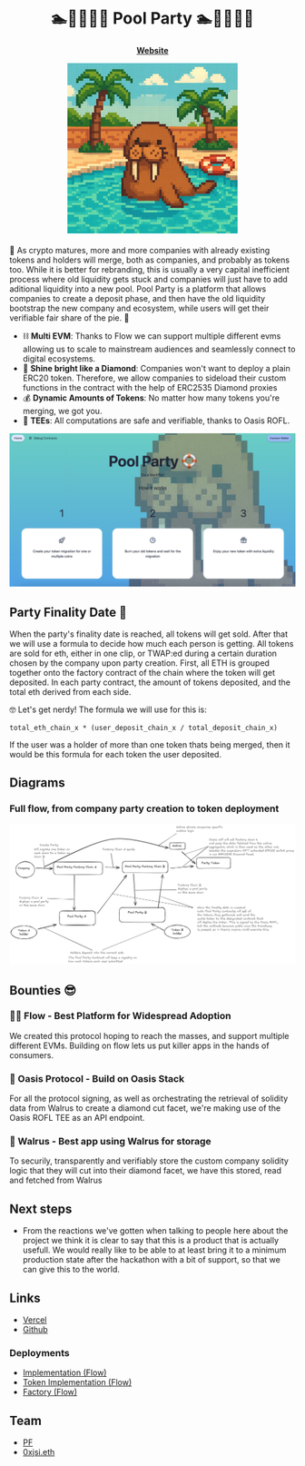 <h1 align="center">
🏊🏊‍♀️🏊‍♂️ Pool Party ️🏊🏊‍♀️🏊‍♂️
</h1>

<h4 align="center">
  <a href="https://poolparty-jj86399be-zenis-projects.vercel.app/">Website</a>
  <p align="center">
    <img src="./assets/walrus.png" alt="Logo" width="300" height="auto">
  </p>
</h4>

🦭 As crypto matures, more and more companies with already existing tokens and holders will merge, both as companies, and probably as tokens too. While it is better for rebranding, this is usually a very capital inefficient process where old liquidity gets stuck and companies will just have to add aditional liquidity into a new pool. Pool Party is a platform that allows companies to create a deposit phase, and then have the old liquidity bootstrap the new company and ecosystem, while users will get their verifiable fair share of the pie. 🍰

- ⛓️ **Multi EVM**: Thanks to Flow we can support multiple different evms allowing us to scale to mainstream audiences and seamlessly connect to digital ecosystems. 
- 💎 **Shine bright like a Diamond**: Companies won't want to deploy a plain ERC20 token. Therefore, we allow companies to sideload their custom functions in the contract with the help of ERC2535 Diamond proxies
- 💰 **Dynamic Amounts of Tokens**: No matter how many tokens you're merging, we got you.
- 👕 **TEEs**: All computations are safe and verifiable, thanks to Oasis ROFL. 

![Landing page](assets/ui.png)

## Party Finality Date 📆 

When the party's finality date is reached, all tokens will get sold. After that we will use a formula to decide how much each person is getting. All tokens are sold for eth, either in one clip, or TWAP:ed during a certain duration chosen by the company upon party creation. First, all ETH is grouped together onto the factory contract of the chain where the token will get deposited. In each party contract, the amount of tokens deposited, and the total eth derived from each side.

🤓 Let's get nerdy! The formula we will use for this is:
```
total_eth_chain_x * (user_deposit_chain_x / total_deposit_chain_x)
```

If the user was a holder of more than one token thats being merged, then it would be this formula for each token the user deposited.

## Diagrams
### Full flow, from company party creation to token deployment
![Full flow](assets/diagram.png)

## Bounties 😎

### ⛓️‍💥 Flow - Best Platform for Widespread Adoption
We created this protocol hoping to reach the masses, and support multiple different EVMs. Building on flow lets us put killer apps in the hands of consumers.

### 🌴 Oasis Protocol - Build on Oasis Stack
For all the protocol signing, as well as orchestrating the retrieval of solidity data from Walrus to create a diamond cut facet, we're making use of the Oasis ROFL TEE as an API endpoint.

### 🦭 Walrus - Best app using Walrus for storage  
To securily, transparently and verifiably store the custom company solidity logic that they will cut into their diamond facet, we have this stored, read and fetched from Walrus

## Next steps

- From the reactions we've gotten when talking to people here about the project we think it is clear to say that this is a product that is actually usefull. We would really like to be able to at least bring it to a minimum production state after the hackathon with a bit of support, so that we can give this to the world.

## Links

- [Vercel](https://poolparty-jj86399be-zenis-projects.vercel.app/)
- [Github](https://github.com/PoolPartyCannes/PoolParty)

### Deployments
- [Implementation (Flow)](https://www.flowscan.io/evm/account/0xe0a3a7d5E6d51e94EaEFc6662A20559C43a112d3)
- [Token Implementation (Flow)](https://www.flowscan.io/evm/account/0x386efeB7F57B10d1D44D12Dc3B8BbB42D8bd7f26)
- [Factory (Flow)](https://www.flowscan.io/evm/account/0x2e1a345a30a5250989CB4825043863f4001bd3aa)

## Team

- [PF](https://x.com/poisonedfunctor)
- [0xjsi.eth](https://x.com/0xjsieth)